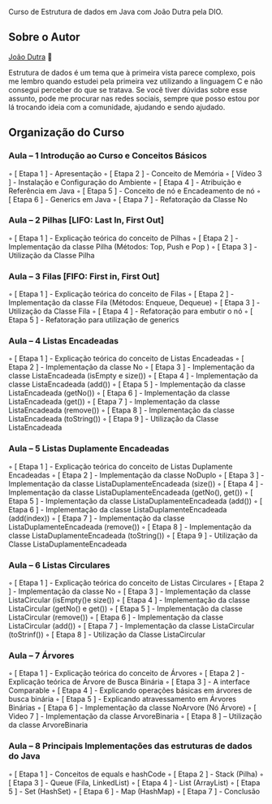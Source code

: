 Curso de Estrutura de dados em Java com João Dutra pela DIO.

## Sobre o Autor

[João Dutra](https://github.com/jrdutra) 🚀

Estrutura de dados é um tema que à primeira vista parece complexo, pois me lembro quando estudei pela primeira vez utilizando a linguagem C e não consegui perceber do que se tratava. Se você tiver dúvidas sobre esse assunto, pode me procurar nas redes sociais, sempre que posso estou por lá trocando ideia com a comunidade, ajudando e sendo ajudado.

## Organização do Curso

### Aula – 1 Introdução ao Curso e Conceitos Básicos

◦ [ Etapa 1 ] - Apresentação
◦ [ Etapa 2 ] - Conceito de Memória
◦ [ Vídeo 3 ] - Instalação e Configuração do Ambiente
◦ [ Etapa 4 ] - Atribuição e Referência em Java
◦ [ Etapa 5 ] - Conceito de nó e Encadeamento de nó
◦ [ Etapa 6 ] - Generics em Java
◦ [ Etapa 7 ] - Refatoração da Classe No

### Aula – 2 Pilhas [LIFO: Last In, First Out]

◦ [ Etapa 1 ] - Explicação teórica do conceito de Pilhas
◦ [ Etapa 2 ] - Implementação da classe Pilha (Métodos: Top, Push e Pop )
◦ [ Etapa 3 ] - Utilização da Classe Pilha

### Aula – 3 Filas [FIFO: First in, First Out]

◦ [ Etapa 1 ] - Explicação teórica do conceito de Filas
◦ [ Etapa 2 ] - Implementação da classe Fila (Métodos: Enqueue, Dequeue)
◦ [ Etapa 3 ] - Utilização da Classe Fila
◦ [ Etapa 4 ] - Refatoração para embutir o nó
◦ [ Etapa 5 ] - Refatoração para utilização de generics

### Aula – 4 Listas Encadeadas

◦ [ Etapa 1 ] - Explicação teórica do conceito de Listas Encadeadas
◦ [ Etapa 2 ] - Implementação da classe No
◦ [ Etapa 3 ] - Implementação da classe ListaEncadeada (isEmpty e size())
◦ [ Etapa 4 ] - Implementação da classe ListaEncadeada (add())
◦ [ Etapa 5 ] - Implementação da classe ListaEncadeada (getNo())
◦ [ Etapa 6 ] - Implementação da classe ListaEncadeada (get())
◦ [ Etapa 7 ] - Implementação da classe ListaEncadeada (remove())
◦ [ Etapa 8 ] - Implementação da classe ListaEncadeada (toString())
◦ [ Etapa 9 ] - Utilização da Classe ListaEncadeada

### Aula – 5 Listas Duplamente Encadeadas

◦ [ Etapa 1 ] - Explicação teórica do conceito de Listas Duplamente Encadeadas
◦ [ Etapa 2 ] - Implementação da classe NoDuplo
◦ [ Etapa 3 ] - Implementação da classe ListaDuplamenteEncadeada (size())
◦ [ Etapa 4 ] - Implementação da classe ListaDuplamenteEncadeada (getNo(), get())
◦ [ Etapa 5 ] - Implementação da classe ListaDuplamenteEncadeada (add())
◦ [ Etapa 6 ] - Implementação da classe ListaDuplamenteEncadeada (add(index))
◦ [ Etapa 7 ] - Implementação da classe ListaDuplamenteEncadeada (remove())
◦ [ Etapa 8 ] - Implementação da classe ListaDuplamenteEncadeada (toString())
◦ [ Etapa 9 ] - Utilização da Classe ListaDuplamenteEncadeada

### Aula – 6 Listas Circulares

◦ [ Etapa 1 ] - Explicação teórica do conceito de Listas Circulares
◦ [ Etapa 2 ] - Implementação da classe No
◦ [ Etapa 3 ] - Implementação da classe ListaCircular (isEmpty()e size())
◦ [ Etapa 4 ] - Implementação da classe ListaCircular (getNo() e get())
◦ [ Etapa 5 ] - Implementação da classe ListaCircular (remove())
◦ [ Etapa 6 ] - Implementação da classe ListaCircular (add())
◦ [ Etapa 7 ] - Implementação da classe ListaCircular (toStrinf())
◦ [ Etapa 8 ] - Utilização da Classe ListaCircular

### Aula – 7 Árvores

◦ [ Etapa 1 ] - Explicação teórica do conceito de Árvores
◦ [ Etapa 2 ] - Explicação teórica de Árvore de Busca Binária
◦ [ Etapa 3 ] - A interface Comparable
◦ [ Etapa 4 ] - Explicando operações básicas em árvores de busca binária
◦ [ Etapa 5 ] - Explicando atravessamento em Árvores Binárias
◦ [ Etapa 6 ] - Implementação da classe NoArvore (Nó Árvore)
◦ [ Video 7 ] - Implementação da classe ArvoreBinaria
◦ [ Etapa 8 ] – Utilização da classe ArvoreBinaria

### Aula – 8 Principais Implementações das estruturas de dados do Java

◦ [ Etapa 1 ] - Conceitos de equals e hashCode
◦ [ Etapa 2 ] - Stack (Pilha)
◦ [ Etapa 3 ] - Queue (Fila, LinkedList)
◦ [ Etapa 4 ] - List (ArrayList)
◦ [ Etapa 5 ] - Set (HashSet)
◦ [ Etapa 6 ] - Map (HashMap)
◦ [ Etapa 7 ] - Conclusão
